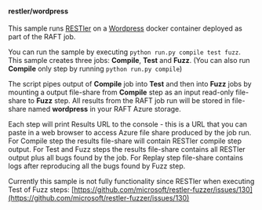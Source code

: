 
#### restler/wordpress

This sample runs [RESTler](https://github.com/microsoft/restler-fuzzer) on a [Wordpress](https://hub.docker.com/_/wordpress) docker container deployed as part of the RAFT job.

You can run the sample by executing `python run.py compile test fuzz`. This sample creates three jobs: **Compile**, **Test** and **Fuzz**. (You can also run **Compile** only step by running `python run.py compile`)

The script pipes output of **Compile** job into **Test** and then into **Fuzz** jobs by mounting a output file-share from **Compile** step as an input read-only file-share to **Fuzz** step. All results from the RAFT job run will be stored in file-share named **wordpress** in your RAFT Azure storage.

Each step will print Results URL to the console - this is a URL that you can paste in a web browser to access Azure file share produced by the job run. For Compile step the results file-share  will contain RESTler compile step output. For Test and Fuzz steps the results file-share contains all RESTler output plus all bugs found by the job. For Replay step file-share contains logs after reproducing all the bugs found by Fuzz step. 

Currently this sample is not fully functionality since RESTler when executing Test of Fuzz steps: [https://github.com/microsoft/restler-fuzzer/issues/130](https://github.com/microsoft/restler-fuzzer/issues/130)